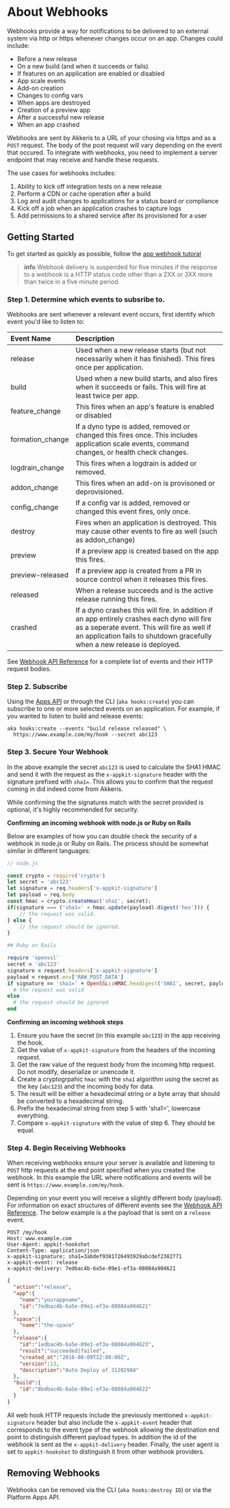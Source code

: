 # About Webhooks

Webhooks provide a way for notifications to be delivered to an external system via http or https whenever changes occur on an app.  Changes could include:

* Before a new release
* On a new build \(and when it succeeds or fails\)
* If features on an application are enabled or disabled
* App scale events
* Add-on creation
* Changes to config vars
* When apps are destroyed
* Creation of a preview app
* After a successful new release
* When an app crashed

Webhooks are sent by Akkeris to a URL of your chosing via https and as a `POST` request. The body of the post request will vary depending on the event that occured. To integrate with webhooks, you need to implement a server endpoint that may receive and handle these requests.

The use cases for webhooks includes:

1. Ability to kick off integration tests on a new release
2. Perform a CDN or cache operation after a build
3. Log and audit changes to applications for a status board or compliance
4. Kick off a job when an application crashes to capture logs
5. Add permissions to a shared service after its provisioned for a user

## Getting Started

To get started as quickly as possible, follow the [app webhook tutoral](/getting-started/webhooks.md)

> **info** Webhook delivery is suspended for five minutes if the response to a webhook is a HTTP status code other than a 2XX or 3XX more than twice in a five minute period.

### Step 1. Determine which events to subsribe to.

Webhooks are sent whenever a relevant event occurs, first identify which event you'd like to listen to:

| Event Name | Description |
| :--- | :--- |
| release | Used when a new release starts \(but not necessarily when it has finished\). This fires once per application. |
| build | Used when a new build starts, and also fires when it succeeds or fails.  This will fire at least twice per app. |
| feature\_change | This fires when an app's feature is enabled or disabled |
| formation\_change | If a dyno type is added, removed or changed this fires once. This includes application scale events, command changes, or health check changes. |
| logdrain\_change | This fires when a logdrain is added or removed. |
| addon\_change | This fires when an add-on is provisoned or deprovisioned. |
| config\_change | If a config var is added, removed or changed this event fires, only once. |
| destroy | Fires when an application is destroyed.  This may cause other events to fire as well \(such as addon\_change\) |
| preview | If a preview app is created based on the app this fires. |
| preview-released | If a preview app is created from a PR in source control when it releases this fires. |
| released | When a release succeeds and is the active release running this fires. |
| crashed | If a dyno crashes this will fire.  In addition if an app entirely crashes each dyno will fire as a seperate event.  This will fire as well if an application fails to shutdown gracefully when a new release is deployed. |

See [Webhook API Reference](/architecture/apps-api.md#webhook-event-payloads) for a complete list of events and their HTTP request bodies.

### Step 2. Subscribe

Using the [Apps API](/architecture/apps-api.md) or through the CLI \(`aka hooks:create`\) you can subscribe to one or more selected events on an application.  For example, if you wanted to listen to build and release events:

```shell
aka hooks:create --events "build release released" \
  https://www.example.com/my/hook --secret abc123
```

### Step 3. Secure Your Webhook

In the above example the secret `abc123` is used to calculate the SHA1 HMAC and send it with the request as the `x-appkit-signature` header with the signature prefixed with `sha1=`.  This allows you to confirm that the request coming in did indeed come from Akkeris.

While confirming the the signatures match with the secret provided is optional, it's highly recommended for security.

**Confirming an incoming webhook with node.js or Ruby on Rails**

Below are examples of how you can double check the security of a webhook in node.js or Ruby on Rails.  The process should be somewhat similar in different languages:

```javascript
// node.js

const crypto = require('crypto')
let secret = 'abc123'
let signature = req.headers['x-appkit-signature']
let payload = req.body
const hmac = crypto.createHmac('sha1', secret);
if(signature === ('sha1=' + hmac.update(payload).digest('hex'))) {
    // the request was valid.
} else {
    // the request should be ignored.
}
```

```ruby
## Ruby on Rails

require 'openssl'
secret = 'abc123'
signature = request.headers['x-appkit-signature']
payload = request.env['RAW_POST_DATA']
if signature == 'sha1=' + OpenSSL::HMAC.hexdigest('SHA1', secret, payload)
  # the request was valid
else
  # the request should be ignored
end
```

**Confirming an incoming webhook steps**

1. Ensure you have the secret (in this example `abc123`) in the app receiving the hook.
2. Get the value of `x-appkit-signature` from the headers of the incoming request.
3. Get the raw value of the request body from the incoming http request.  Do not modify, deserialize or unencode it.
4. Create a cryptogrpahic `hmac` with the `sha1` algorithm using the secret as the key (`abc123`) and the incoming body for data.
5. The result will be either a hexadecimal string or a byte array that should be converted to a hexadecimal string.
6. Prefix the hexadecimal string from step 5 with 'sha1=', lowercase everything.
7. Compare `x-appkit-signature` with the value of step 6. They should be equal.

### Step 4. Begin Receiving Webhooks

When receiving webhooks ensure your server is available and listening to `POST` http requests at the end point specified when you created the webhook.  In this example the URL where notifications and events will be sent is `https://www.example.com/my/hook`.

Depending on your event you will receive a slightly different body \(payload\).  For information on exact structures of different events see the [Webhook API Reference](/architecture/apps-api.md#webhook-event-payloads). The below example is a the payload that is sent on a `release` event.

```
POST /my/hook
Host: www.example.com
User-Agent: appkit-hookshot
Content-Type: application/json
x-appkit-signature: sha1=3abdef9381726493929abcdef2382771
x-appkit-event: release
x-appkit-delivery: 7edbac4b-6a5e-09e1-ef3a-08084a904621
```

```json
{
  "action":"release",
  "app":{
    "name":"yourappname",
    "id":"7edbac4b-6a5e-09e1-ef3a-08084a904621"
  },
  "space":{
    "name":"the-space"
  },
  "release":{
    "id":"1edbac4b-6a5e-09e1-ef3a-08084a904623",
    "result":"succeeded|failed",
    "created_at":"2016-08-09T12:00:00Z",
    "version":13,
    "description":"Auto Deploy of 31202984"
  },
  "build":{
    "id":"8bdbac4b-6a5e-09e1-ef3a-08084a904622"
  }
}
```

All web hook HTTP requests include the previously mentioned `x-appkit-signature` header but also include the `x-appkit-event` header that corresponds to the event type of the webhook allowing the destination end point to distinguish different payload types.  In addition the id of the webhook is sent as the `x-appkit-delivery` header. Finally, the user agent is set to `appkit-hookshot` to distinguish it from other webhook providers.

## Removing Webhooks

Webhooks can be removed via the CLI \(`aka hooks:destroy ID`\) or via the Platform Apps API.

